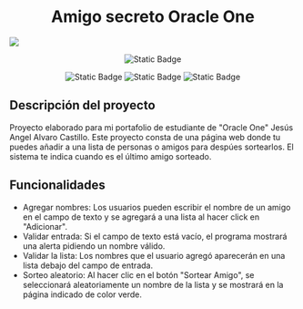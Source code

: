 <h1 align = "center"> Amigo secreto Oracle One</h1>
<img src ="assets/diseñoDeBanner.jpg">
<head>
<p align = "center ">
    <img alt="Static Badge" src="https://img.shields.io/badge/Estatus%3A-Terminado-brightgreen?style=flat&labelColor=black&color=brightgreen%20">
</p>
<p align ="center">
    <img alt="Static Badge" src="https://img.shields.io/badge/Elaborado_con%3A-JavaScript-brightgreen?style=flat&logo=javascript&labelColor=black&color=f3c702">
    <img alt="Static Badge" src="https://img.shields.io/badge/Elaborado_con%3A-HTML-brightgreen?style=flat&logo=html5&labelColor=black&color=fe3103">
    <img alt="Static Badge" src="https://img.shields.io/badge/Elaborado_con%3A-CSS-brightgreen?style=flat&logo=css&labelColor=black&color=ffffff">
</p>
</head>
<body>

## Descripción del proyecto


Proyecto elaborado para mi portafolio de estudiante de "Oracle One" Jesús Angel Alvaro Castillo. 
Este proyecto consta de una página web donde tu puedes añadir a una lista de personas o amigos para despúes sortearlos. El sistema te indica cuando es el último amigo sorteado. 

## Funcionalidades 
- Agregar nombres: Los usuarios pueden escribir el nombre de un amigo en el campo de texto y se agregará a una lista al hacer click en "Adicionar". 
- Validar entrada: Si el campo de texto está vacío, el programa mostrará una alerta pidiendo un nombre válido. 
- Validar la lista: Los nombres que el usuario agregó aparecerán en una lista debajo del campo de entrada. 
- Sorteo aleatorio: Al hacer clic en el botón "Sortear Amigo", se seleccionará aleatoriamente un nombre de la lista y se mostrará en la página indicado de color verde. 

</body>